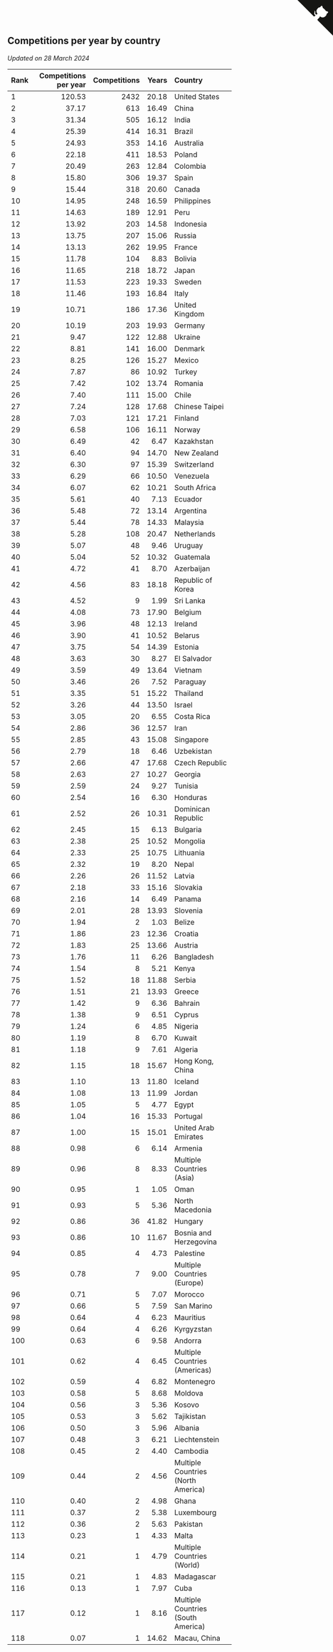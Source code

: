 ## Competitions per year by country

*Updated on 28 March 2024*

| Rank | Competitions per year | Competitions | Years | Country |
| :--- | ---: | ---: | ---: | :--- |
| 1 | 120.53 | 2432 | 20.18 | United States |
| 2 | 37.17 | 613 | 16.49 | China |
| 3 | 31.34 | 505 | 16.12 | India |
| 4 | 25.39 | 414 | 16.31 | Brazil |
| 5 | 24.93 | 353 | 14.16 | Australia |
| 6 | 22.18 | 411 | 18.53 | Poland |
| 7 | 20.49 | 263 | 12.84 | Colombia |
| 8 | 15.80 | 306 | 19.37 | Spain |
| 9 | 15.44 | 318 | 20.60 | Canada |
| 10 | 14.95 | 248 | 16.59 | Philippines |
| 11 | 14.63 | 189 | 12.91 | Peru |
| 12 | 13.92 | 203 | 14.58 | Indonesia |
| 13 | 13.75 | 207 | 15.06 | Russia |
| 14 | 13.13 | 262 | 19.95 | France |
| 15 | 11.78 | 104 | 8.83 | Bolivia |
| 16 | 11.65 | 218 | 18.72 | Japan |
| 17 | 11.53 | 223 | 19.33 | Sweden |
| 18 | 11.46 | 193 | 16.84 | Italy |
| 19 | 10.71 | 186 | 17.36 | United Kingdom |
| 20 | 10.19 | 203 | 19.93 | Germany |
| 21 | 9.47 | 122 | 12.88 | Ukraine |
| 22 | 8.81 | 141 | 16.00 | Denmark |
| 23 | 8.25 | 126 | 15.27 | Mexico |
| 24 | 7.87 | 86 | 10.92 | Turkey |
| 25 | 7.42 | 102 | 13.74 | Romania |
| 26 | 7.40 | 111 | 15.00 | Chile |
| 27 | 7.24 | 128 | 17.68 | Chinese Taipei |
| 28 | 7.03 | 121 | 17.21 | Finland |
| 29 | 6.58 | 106 | 16.11 | Norway |
| 30 | 6.49 | 42 | 6.47 | Kazakhstan |
| 31 | 6.40 | 94 | 14.70 | New Zealand |
| 32 | 6.30 | 97 | 15.39 | Switzerland |
| 33 | 6.29 | 66 | 10.50 | Venezuela |
| 34 | 6.07 | 62 | 10.21 | South Africa |
| 35 | 5.61 | 40 | 7.13 | Ecuador |
| 36 | 5.48 | 72 | 13.14 | Argentina |
| 37 | 5.44 | 78 | 14.33 | Malaysia |
| 38 | 5.28 | 108 | 20.47 | Netherlands |
| 39 | 5.07 | 48 | 9.46 | Uruguay |
| 40 | 5.04 | 52 | 10.32 | Guatemala |
| 41 | 4.72 | 41 | 8.70 | Azerbaijan |
| 42 | 4.56 | 83 | 18.18 | Republic of Korea |
| 43 | 4.52 | 9 | 1.99 | Sri Lanka |
| 44 | 4.08 | 73 | 17.90 | Belgium |
| 45 | 3.96 | 48 | 12.13 | Ireland |
| 46 | 3.90 | 41 | 10.52 | Belarus |
| 47 | 3.75 | 54 | 14.39 | Estonia |
| 48 | 3.63 | 30 | 8.27 | El Salvador |
| 49 | 3.59 | 49 | 13.64 | Vietnam |
| 50 | 3.46 | 26 | 7.52 | Paraguay |
| 51 | 3.35 | 51 | 15.22 | Thailand |
| 52 | 3.26 | 44 | 13.50 | Israel |
| 53 | 3.05 | 20 | 6.55 | Costa Rica |
| 54 | 2.86 | 36 | 12.57 | Iran |
| 55 | 2.85 | 43 | 15.08 | Singapore |
| 56 | 2.79 | 18 | 6.46 | Uzbekistan |
| 57 | 2.66 | 47 | 17.68 | Czech Republic |
| 58 | 2.63 | 27 | 10.27 | Georgia |
| 59 | 2.59 | 24 | 9.27 | Tunisia |
| 60 | 2.54 | 16 | 6.30 | Honduras |
| 61 | 2.52 | 26 | 10.31 | Dominican Republic |
| 62 | 2.45 | 15 | 6.13 | Bulgaria |
| 63 | 2.38 | 25 | 10.52 | Mongolia |
| 64 | 2.33 | 25 | 10.75 | Lithuania |
| 65 | 2.32 | 19 | 8.20 | Nepal |
| 66 | 2.26 | 26 | 11.52 | Latvia |
| 67 | 2.18 | 33 | 15.16 | Slovakia |
| 68 | 2.16 | 14 | 6.49 | Panama |
| 69 | 2.01 | 28 | 13.93 | Slovenia |
| 70 | 1.94 | 2 | 1.03 | Belize |
| 71 | 1.86 | 23 | 12.36 | Croatia |
| 72 | 1.83 | 25 | 13.66 | Austria |
| 73 | 1.76 | 11 | 6.26 | Bangladesh |
| 74 | 1.54 | 8 | 5.21 | Kenya |
| 75 | 1.52 | 18 | 11.88 | Serbia |
| 76 | 1.51 | 21 | 13.93 | Greece |
| 77 | 1.42 | 9 | 6.36 | Bahrain |
| 78 | 1.38 | 9 | 6.51 | Cyprus |
| 79 | 1.24 | 6 | 4.85 | Nigeria |
| 80 | 1.19 | 8 | 6.70 | Kuwait |
| 81 | 1.18 | 9 | 7.61 | Algeria |
| 82 | 1.15 | 18 | 15.67 | Hong Kong, China |
| 83 | 1.10 | 13 | 11.80 | Iceland |
| 84 | 1.08 | 13 | 11.99 | Jordan |
| 85 | 1.05 | 5 | 4.77 | Egypt |
| 86 | 1.04 | 16 | 15.33 | Portugal |
| 87 | 1.00 | 15 | 15.01 | United Arab Emirates |
| 88 | 0.98 | 6 | 6.14 | Armenia |
| 89 | 0.96 | 8 | 8.33 | Multiple Countries (Asia) |
| 90 | 0.95 | 1 | 1.05 | Oman |
| 91 | 0.93 | 5 | 5.36 | North Macedonia |
| 92 | 0.86 | 36 | 41.82 | Hungary |
| 93 | 0.86 | 10 | 11.67 | Bosnia and Herzegovina |
| 94 | 0.85 | 4 | 4.73 | Palestine |
| 95 | 0.78 | 7 | 9.00 | Multiple Countries (Europe) |
| 96 | 0.71 | 5 | 7.07 | Morocco |
| 97 | 0.66 | 5 | 7.59 | San Marino |
| 98 | 0.64 | 4 | 6.23 | Mauritius |
| 99 | 0.64 | 4 | 6.26 | Kyrgyzstan |
| 100 | 0.63 | 6 | 9.58 | Andorra |
| 101 | 0.62 | 4 | 6.45 | Multiple Countries (Americas) |
| 102 | 0.59 | 4 | 6.82 | Montenegro |
| 103 | 0.58 | 5 | 8.68 | Moldova |
| 104 | 0.56 | 3 | 5.36 | Kosovo |
| 105 | 0.53 | 3 | 5.62 | Tajikistan |
| 106 | 0.50 | 3 | 5.96 | Albania |
| 107 | 0.48 | 3 | 6.21 | Liechtenstein |
| 108 | 0.45 | 2 | 4.40 | Cambodia |
| 109 | 0.44 | 2 | 4.56 | Multiple Countries (North America) |
| 110 | 0.40 | 2 | 4.98 | Ghana |
| 111 | 0.37 | 2 | 5.38 | Luxembourg |
| 112 | 0.36 | 2 | 5.63 | Pakistan |
| 113 | 0.23 | 1 | 4.33 | Malta |
| 114 | 0.21 | 1 | 4.79 | Multiple Countries (World) |
| 115 | 0.21 | 1 | 4.83 | Madagascar |
| 116 | 0.13 | 1 | 7.97 | Cuba |
| 117 | 0.12 | 1 | 8.16 | Multiple Countries (South America) |
| 118 | 0.07 | 1 | 14.62 | Macau, China |


<a href="https://github.com/JustinTimeCuber/wca_statistics" class="github-corner" aria-label="View source on Github"><svg width="80" height="80" viewBox="0 0 250 250" style="fill:#151513; color:#fff; position: absolute; top: 0; border: 0; right: 0;" aria-hidden="true"><path d="M0,0 L115,115 L130,115 L142,142 L250,250 L250,0 Z"></path><path d="M128.3,109.0 C113.8,99.7 119.0,89.6 119.0,89.6 C122.0,82.7 120.5,78.6 120.5,78.6 C119.2,72.0 123.4,76.3 123.4,76.3 C127.3,80.9 125.5,87.3 125.5,87.3 C122.9,97.6 130.6,101.9 134.4,103.2" fill="currentColor" style="transform-origin: 130px 106px;" class="octo-arm"></path><path d="M115.0,115.0 C114.9,115.1 118.7,116.5 119.8,115.4 L133.7,101.6 C136.9,99.2 139.9,98.4 142.2,98.6 C133.8,88.0 127.5,74.4 143.8,58.0 C148.5,53.4 154.0,51.2 159.7,51.0 C160.3,49.4 163.2,43.6 171.4,40.1 C171.4,40.1 176.1,42.5 178.8,56.2 C183.1,58.6 187.2,61.8 190.9,65.4 C194.5,69.0 197.7,73.2 200.1,77.6 C213.8,80.2 216.3,84.9 216.3,84.9 C212.7,93.1 206.9,96.0 205.4,96.6 C205.1,102.4 203.0,107.8 198.3,112.5 C181.9,128.9 168.3,122.5 157.7,114.1 C157.9,116.9 156.7,120.9 152.7,124.9 L141.0,136.5 C139.8,137.7 141.6,141.9 141.8,141.8 Z" fill="currentColor" class="octo-body"></path></svg></a><style>.github-corner:hover .octo-arm{animation:octocat-wave 560ms ease-in-out}@keyframes octocat-wave{0%,100%{transform:rotate(0)}20%,60%{transform:rotate(-25deg)}40%,80%{transform:rotate(10deg)}}@media (max-width:500px){.github-corner:hover .octo-arm{animation:none}.github-corner .octo-arm{animation:octocat-wave 560ms ease-in-out}}</style>
